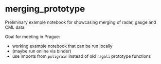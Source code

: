 # merging_prototype

Preliminary example notebook for showcasing merging of radar, gauge and CML data

Goal for meeting in Prague:
- working example notebook that can be run locally
- (maybe run online via binder)
- use imports from `poligrain` instead of old `ragali` prototype functions
